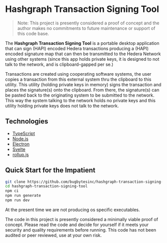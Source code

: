 # Hashgraph Transaction Signing Tool

> Note: This project is presently considered a proof of concept and the author makes no commitments to future maintenance or support of this code base.

The **Hashgraph Transaction Signing Tool** is a portable desktop application that can sign (HAPI) encoded Hedera transactions producing a (HAPI) encoded signature map that can then be transmitted to the Hedera Network using other systems (since this app holds private keys, it is designed to not talk to the network, and is clipboard-gapped per se.)  

Transactions are created using cooperating software systems, the user copies a transaction from this external system thru the clipboard to this utility.  This utility (holding private keys in memory) signs the transaction and places the signature(s) onto the clipboard.  From there, the signature(s) can be pasted back to the originating system to be submitted to the network.  This way the system talking to the network holds no private keys and this utility holding private keys does not talk to the network.

## Technologies

- [TypeScript](https://www.typescriptlang.org)
- [Node.js](https://nodejs.org/en/)
- [Electron](https://www.electronjs.org)
- [Svelte](https://svelte.dev)
- [rollup.js](https://rollupjs.org/guide/en/)


## Quick Start for the Impatient 
```bash
git clone https://github.com/bugbytesinc/hashgraph-transaction-signing-tool.git
cd hashgraph-transaction-signing-tool
npm ci
npm run generate
npm run dev
```

At the present time we are not producing os specific executables.

The code in this project is presently considered a minimally viable proof of concept.  Please read the code and decide for yourself if it meets your security and quality requirements before running.  This code has not been audited or peer reviewed, use at your own risk. 
